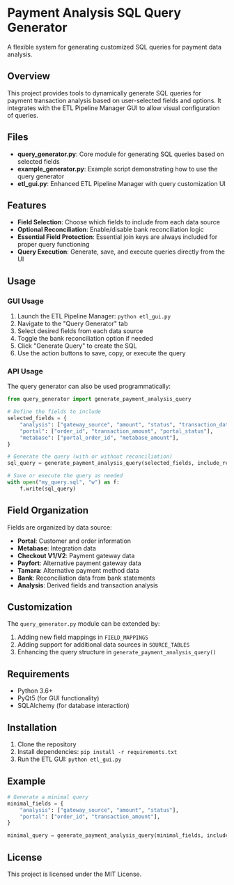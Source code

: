 # Payment Analysis SQL Query Generator

A flexible system for generating customized SQL queries for payment data analysis.

## Overview

This project provides tools to dynamically generate SQL queries for payment transaction analysis based on user-selected fields and options. It integrates with the ETL Pipeline Manager GUI to allow visual configuration of queries.

## Files

- **query_generator.py**: Core module for generating SQL queries based on selected fields
- **example_generator.py**: Example script demonstrating how to use the query generator
- **etl_gui.py**: Enhanced ETL Pipeline Manager with query customization UI

## Features

- **Field Selection**: Choose which fields to include from each data source
- **Optional Reconciliation**: Enable/disable bank reconciliation logic
- **Essential Field Protection**: Essential join keys are always included for proper query functioning
- **Query Execution**: Generate, save, and execute queries directly from the UI

## Usage

### GUI Usage

1. Launch the ETL Pipeline Manager: `python etl_gui.py`
2. Navigate to the "Query Generator" tab
3. Select desired fields from each data source
4. Toggle the bank reconciliation option if needed
5. Click "Generate Query" to create the SQL
6. Use the action buttons to save, copy, or execute the query

### API Usage

The query generator can also be used programmatically:

```python
from query_generator import generate_payment_analysis_query

# Define the fields to include
selected_fields = {
    "analysis": ["gateway_source", "amount", "status", "transaction_date"],
    "portal": ["order_id", "transaction_amount", "portal_status"],
    "metabase": ["portal_order_id", "metabase_amount"],
}

# Generate the query (with or without reconciliation)
sql_query = generate_payment_analysis_query(selected_fields, include_reconciliation=True)

# Save or execute the query as needed
with open("my_query.sql", "w") as f:
    f.write(sql_query)
```

## Field Organization

Fields are organized by data source:

- **Portal**: Customer and order information
- **Metabase**: Integration data
- **Checkout V1/V2**: Payment gateway data
- **Payfort**: Alternative payment gateway data
- **Tamara**: Alternative payment method data
- **Bank**: Reconciliation data from bank statements
- **Analysis**: Derived fields and transaction analysis

## Customization

The `query_generator.py` module can be extended by:

1. Adding new field mappings in `FIELD_MAPPINGS`
2. Adding support for additional data sources in `SOURCE_TABLES`
3. Enhancing the query structure in `generate_payment_analysis_query()`

## Requirements

- Python 3.6+
- PyQt5 (for GUI functionality)
- SQLAlchemy (for database interaction)

## Installation

1. Clone the repository
2. Install dependencies: `pip install -r requirements.txt`
3. Run the ETL GUI: `python etl_gui.py`

## Example

```python
# Generate a minimal query
minimal_fields = {
    "analysis": ["gateway_source", "amount", "status"],
    "portal": ["order_id", "transaction_amount"],
}

minimal_query = generate_payment_analysis_query(minimal_fields, include_reconciliation=False)
```

## License

This project is licensed under the MIT License. 